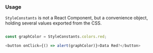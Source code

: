 ### Usage

`StyleConstants` is not a React Component, but a convenience object, holding several values exported from the CSS.

```js

const graphColor = StyleConstants.colors.red;

<button onClick={() => alert(graphColor)}>Data Red?</button>

```
